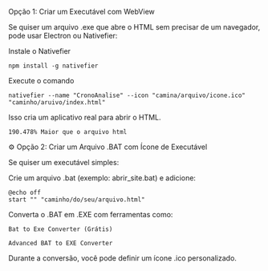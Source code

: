 Opção 1: Criar um Executável com WebView

Se quiser um arquivo .exe que abre o HTML sem precisar de um navegador, pode usar Electron ou Nativefier:

Instale o Nativefier

    npm install -g nativefier

Execute o comando

    nativefier --name "CronoAnalise" --icon "camina/arquivo/icone.ico" "caminho/aruivo/index.html"

Isso cria um aplicativo real para abrir o HTML.

    190.478% Maior que o arquivo html

⚙️ Opção 2: Criar um Arquivo .BAT com Ícone de Executável

Se quiser um executável simples:

Crie um arquivo .bat (exemplo: abrir_site.bat) e adicione:

    @echo off
    start "" "caminho/do/seu/arquivo.html"

Converta o .BAT em .EXE com ferramentas como:

    Bat to Exe Converter (Grátis)

    Advanced BAT to EXE Converter

Durante a conversão, você pode definir um ícone .ico personalizado.
